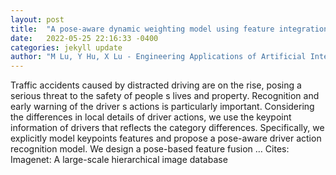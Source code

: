```yaml
---
layout: post
title:  "A pose-aware dynamic weighting model using feature integration for driver action recognition"
date:   2022-05-25 22:16:33 -0400
categories: jekyll update
author: "M Lu, Y Hu, X Lu - Engineering Applications of Artificial Intelligence, 2022"
---
```

Traffic accidents caused by distracted driving are on the rise, posing a serious threat to the safety of people s lives and property. Recognition and early warning of the driver s actions is particularly important. Considering the differences in local details of driver actions, we use the keypoint information of drivers that reflects the category differences. Specifically, we explicitly model keypoints features and propose a pose-aware driver action recognition model. We design a pose-based feature fusion … Cites: ‪Imagenet: A large-scale hierarchical image database‬